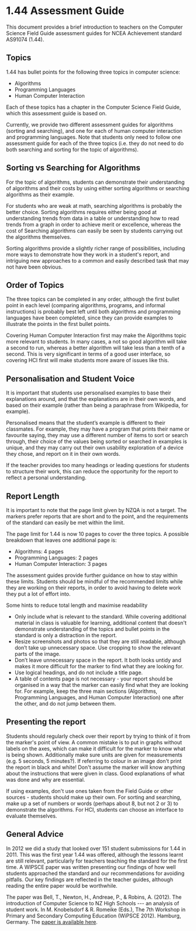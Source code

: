 # 1.44 Assessment Guide

This document provides a brief introduction to teachers on the Computer Science Field Guide assessment guides for NCEA Achievement standard AS91074 (1.44).

## Topics

1.44 has bullet points for the following three topics in computer science:

- Algorithms
- Programming Languages
- Human Computer Interaction

Each of these topics has a chapter in the Computer Science Field Guide, which this assessment guide is based on.

Currently, we provide two different assessment guides for algorithms (sorting and searching), and one for each of human computer interaction and programming languages. Note that students only need to follow one assessment guide for each of the three topics (i.e. they do not need to do both searching and sorting for the topic of algorithms).

## Sorting vs Searching for Algorithms

For the topic of algorithms, students can demonstrate their understanding of algorithms and their costs by using either sorting algorithms or searching algorithms as their example.

For students who are weak at math, searching algorithms is probably the better choice. Sorting algorithms requires either being good at understanding trends from data in a table or understanding how to read trends from a graph in order to achieve merit or excellence, whereas the cost of Searching algorithms can easily be seen by students carrying out the algorithms themselves.

Sorting algorithms provide a slightly richer range of possibilities, including more ways to demonstrate how they work in a student's report, and intriguing new approaches to a common and easily described task that may not have been obvious.

## Order of Topics

The three topics can be completed in any order, although the first bullet point in each level (comparing algorithms, programs, and informal instructions) is probably best left until both algorithms and programming languages have been completed, since they can provide examples to illustrate the points in the first bullet points.

Covering Human Computer Interaction first may make the Algorithms topic more relevant to students. In many cases, a not so good algorithm will take a second to run, whereas a better algorithm will take less than a tenth of a second. This is very significant in terms of a good user interface, so covering HCI first will make students more aware of issues like this.

## Personalisation and Student Voice

It is important that students use personalised examples to base their explanations around, and that the explanations are in their own words, and based on their example (rather than being a paraphrase from Wikipedia, for example).

Personalised means that the student’s example is different to their classmates. For example, they may have a program that prints their name or favourite saying, they may use a different number of items to sort or search through, their choice of the values being sorted or searched in examples is unique, and they may carry out their own usability exploration of a device they chose, and report on it in their own words.

If the teacher provides too many headings or leading questions for students to structure their work, this can reduce the opportunity for the report to reflect a personal understanding.

## Report Length

It is important to note that the page limit given by NZQA is not a target. The markers prefer reports that are short and to the point, and the requirements of the standard can easily be met within the limit.

The page limit for 1.44 is now 10 pages to cover the three topics. A possible breakdown that leaves one additional page is:

- Algorithms: 4 pages
- Programming Languages: 2 pages
- Human Computer Interaction: 3 pages

The assessment guides provide further guidance on how to stay within these limits. Students should be mindful of the recommended limits while they are working on their reports, in order to avoid having to delete work they put a lot of effort into.

Some hints to reduce total length and maximise readability

- Only include what is relevant to the standard. While covering additional material in class is valuable for learning, additional content that doesn't demonstrate understanding of the topics and bullet points in the standard is only a distraction in the report.
- Resize screenshots and photos so that they are still readable, although don’t take up unnecessary space. Use cropping to show the relevant parts of the image.
- Don’t leave unnecessary space in the report. It both looks untidy and makes it more difficult for the marker to find what they are looking for.
- Use logical headings, and do not include a title page.
- A table of contents page is not necessary - your report should be organised in a way that the marker can easily find what they are looking for. For example, keep the three main sections (Algorithms, Programming Languages, and Human Computer Interaction) one after the other, and do not jump between them.

## Presenting the report

Students should regularly check over their report by trying to think of it from the marker's point of view. A common mistake is to put in graphs without labels on the axes, which can make it difficult for the marker to know what is being shown. Additionally make sure units are given for measurements (e.g. 5 seconds, 5 minutes?). If referring to colour in an image don't print the report in black and white! Don't assume the marker will know anything about the instructions that were given in class. Good explanations of what was done and why are essential.

If using examples, don't use ones taken from the Field Guide or other sources - students should make up their own. For sorting and searching, make up a set of numbers or words (perhaps about 8, but not 2 or 3) to demonstrate the algorithms. For HCI, students can choose an interface to evaluate themselves.

## General Advice

In 2012 we did a study that looked over 151 student submissions for 1.44 in 2011. This was the first year 1.44 was offered, although the lessons learnt are still relevant, particularly for teachers teaching the standard for the first time. A WIPSCE paper was written presenting our findings of how well students approached the standard and our recommendations for avoiding pitfalls. Our key findings are reflected in the teacher guides, although reading the entire paper would be worthwhile.

The paper was Bell, T., Newton, H., Andreae, P., & Robins, A. (2012). The introduction of Computer Science to NZ High Schools --- an analysis of student work. In M. Knobelsdorf & R. Romeike (Eds.), The 7th Workshop in Primary and Secondary Computing Education (WiPSCE 2012). Hamburg, Germany. The [paper is available here](http://nzacditt.org.nz/system/files/Student-work-WiPCSE2012-final-submission-dl.pdf).
